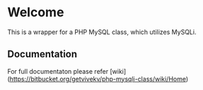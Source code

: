 # Welcome

This is a wrapper for a PHP MySQL class, which utilizes MySQLi.

## Documentation

For full documentaton please refer [wiki] (https://bitbucket.org/getvivekv/php-mysqli-class/wiki/Home)